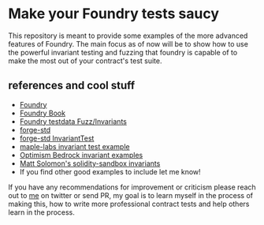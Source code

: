 # Make your Foundry tests saucy
This repository is meant to provide some examples of the more advanced features of Foundry. The main focus as of now will be to show how to use the powerful invariant testing and fuzzing that foundry is capable of to make the most out of your contract's test suite.

## references and cool stuff
- [Foundry](https://github.com/foundry-rs/foundry)
- [Foundry Book](https://github.com/foundry-rs/book)
- [Foundry testdata Fuzz/Invariants](https://github.com/foundry-rs/foundry/tree/master/testdata/fuzz)
- [forge-std](https://github.com/foundry-rs/forge-std)
- [forge-std InvariantTest](https://github.com/foundry-rs/forge-std/blob/master/src/InvariantTest.sol)
- [maple-labs invariant test example](https://github.com/maple-labs/revenue-distribution-token/blob/e0eca03c2ff05c36000a097de678543d7234f7cc/contracts/test/Invariants.t.sol)
- [Optimism Bedrock invariant examples](https://github.com/ethereum-optimism/optimism/tree/15f968f549a55c1808229d5b31fc310cc619b9f6/packages/contracts-bedrock/contracts/test/invariants)
- [Matt Solomon's solidity-sandbox invariants](https://github.com/mds1/solidity-sandbox/blob/main/test/4_InvariantNonceGoUp.t.sol)
- If you find other good examples to include let me know!

If you have any recommendations for improvement or criticism please reach out to [me](https://twitter.com/N0xMare_) on twitter or send PR, my goal is to learn myself in the process of making this, how to write more professional contract tests and help others learn in the process.
